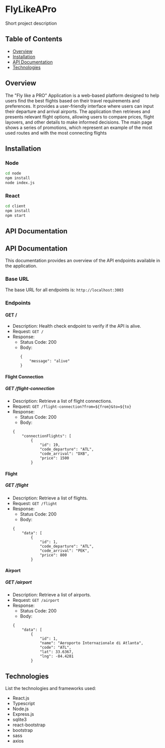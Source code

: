 # FlyLikeAPro

Short project description

## Table of Contents

-   [Overview](#overview)
-   [Installation](#installation)
-   [API Documentation](#api-documentation)
-   [Technologies](#technologies)

## Overview

The "Fly like a PRO" Application is a web-based platform designed to help users find the best flights based on their travel requirements and preferences. It provides a user-friendly interface where users can input their departure and arrival airports. The application then retrieves and presents relevant flight options, allowing users to compare prices, flight layovers, and other details to make informed decisions.
The main page shows a series of promotions, which represent an example of the most used routes and with the most connecting flights

## Installation

### Node

```bash
cd node
npm install
node index.js
```

### React

```bash
cd client
npm install
npm start
```

## API Documentation

## API Documentation

This documentation provides an overview of the API endpoints available in the application.

### Base URL

The base URL for all endpoints is: `http://localhost:3003`

### Endpoints

#### GET /

-   Description: Health check endpoint to verify if the API is alive.
-   Request: `GET /`
-   Response:
    -   Status Code: 200
    -   Body:
        ```
        {
            "message": "alive"
        }
        ```

#### Flight Connection

##### GET /flight-connection

-   Description: Retrieve a list of flight connections.
-   Request: `GET /flight-connection?from=${from}&to=${to}`
-   Response:
    -   Status Code: 200
    -   Body:
    ```
    {
        "connectionFlights": [
            {
                "id": 19,
                "code_departure": "ATL",
                "code_arrival": "DXB",
                "price": 1500
            }
    ```

#### Flight

##### GET /flight

-   Description: Retrieve a list of flights.
-   Request: `GET /flight`
-   Response:
    -   Status Code: 200
    -   Body:
    ```
    {
        "data": [
            {
                "id": 1,
                "code_departure": "ATL",
                "code_arrival": "PEK",
                "price": 800
            }
    ```

#### Airport

##### GET /airport

-   Description: Retrieve a list of airports.
-   Request: `GET /airport`
-   Response:
    -   Status Code: 200
    -   Body:
    ```
    {
        "data": [
            {
                "id": 1,
                "name": "Aeroporto Internazionale di Atlanta",
                "code": "ATL",
                "lat": 33.6367,
                "lng": -84.4281
            }
    ```

## Technologies

List the technologies and frameworks used:

-   React.js
-   Typescript
-   Node.js
-   Express.js
-   sqlite3
-   react-bootstrap
-   bootstrap
-   sass
-   axios
